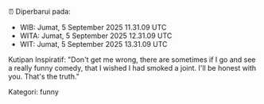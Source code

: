 ⏰ Diperbarui pada:
- WIB: Jumat, 5 September 2025 11.31.09 UTC
- WITA: Jumat, 5 September 2025 12.31.09 UTC
- WIT: Jumat, 5 September 2025 13.31.09 UTC

Kutipan Inspiratif:
"Don't get me wrong, there are sometimes if I go and see a really funny comedy, that I wished I had smoked a joint. I'll be honest with you. That's the truth."


Kategori: funny


